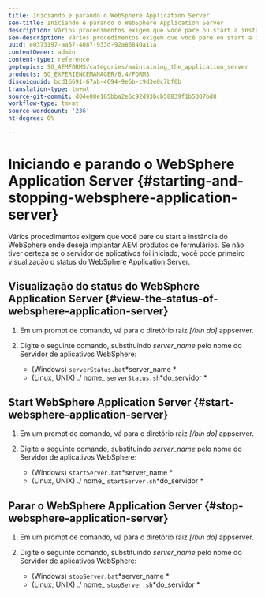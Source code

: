 ```yaml
---
title: Iniciando e parando o WebSphere Application Server
seo-title: Iniciando e parando o WebSphere Application Server
description: Vários procedimentos exigem que você pare ou start a instância do WebSphere onde deseja implantar AEM produtos de formulários. Este documento descreve como start e interromper o WebSphere Application Server.
seo-description: Vários procedimentos exigem que você pare ou start a instância do WebSphere onde deseja implantar AEM produtos de formulários. Este documento descreve como start e interromper o WebSphere Application Server.
uuid: e0373197-aa57-4087-933d-92a86840a11a
contentOwner: admin
content-type: reference
geptopics: SG_AEMFORMS/categories/maintaining_the_application_server
products: SG_EXPERIENCEMANAGER/6.4/FORMS
discoiquuid: bcd16691-67ab-4694-9e6b-c9d3e0c7bf0b
translation-type: tm+mt
source-git-commit: d04e08e105bba2e6c92d93bcb58839f1b5307bd8
workflow-type: tm+mt
source-wordcount: '236'
ht-degree: 0%

---
```



# Iniciando e parando o WebSphere Application Server {#starting-and-stopping-websphere-application-server}

Vários procedimentos exigem que você pare ou start a instância do WebSphere onde deseja implantar AEM produtos de formulários. Se não tiver certeza se o servidor de aplicativos foi iniciado, você pode primeiro visualização o status do WebSphere Application Server.

## Visualização do status do WebSphere Application Server {#view-the-status-of-websphere-application-server}

1. Em um prompt de comando, vá para o diretório raiz *[/bin do]* appserver.
1. Digite o seguinte comando, substituindo *server_name* pelo nome do Servidor de aplicativos WebSphere:

   * (Windows) `serverStatus.bat`*server_name *
   * (Linux, UNIX) ./ nome_ `serverStatus.sh`*do_servidor *

## Start WebSphere Application Server {#start-websphere-application-server}

1. Em um prompt de comando, vá para o diretório raiz *[/bin do]* appserver.
1. Digite o seguinte comando, substituindo *server_name* pelo nome do Servidor de aplicativos WebSphere:

   * (Windows) `startServer.bat`*server_name *
   * (Linux, UNIX) ./ nome_ `startServer.sh`*do_servidor *

## Parar o WebSphere Application Server {#stop-websphere-application-server}

1. Em um prompt de comando, vá para o diretório raiz *[/bin do]* appserver.
1. Digite o seguinte comando, substituindo *server_name* pelo nome do Servidor de aplicativos WebSphere:

   * (Windows) `stopServer.bat`*server_name *
   * (Linux, UNIX) ./ nome_ `stopServer.sh`*do_servidor *

